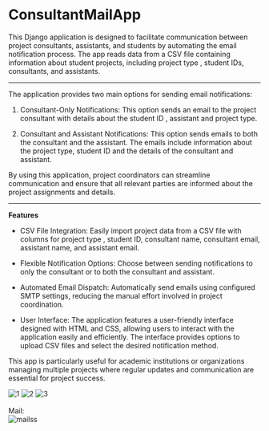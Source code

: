 

# ConsultantMailApp
This Django application is designed to facilitate communication between project consultants, assistants, and students by automating the email notification process. The app reads data from a CSV file containing information about student projects, including project type , student IDs, consultants, and assistants.
<hr/>
The application provides two main options for sending email notifications:

1. Consultant-Only Notifications: This option sends an email to the project consultant with details about the student ID , assistant and project type.

2. Consultant and Assistant Notifications: This option sends emails to both the consultant and the assistant. The emails include information about the project type, student ID and the details of the consultant and assistant.

By using this application, project coordinators can streamline communication and ensure that all relevant parties are informed about the project assignments and details.
<hr/>
<strong>Features</strong>

- CSV File Integration: Easily import project data from a CSV file with columns for project type , student ID, consultant name, consultant email, assistant name, and assistant email.

- Flexible Notification Options: Choose between sending notifications to only the consultant or to both the consultant and assistant.

- Automated Email Dispatch: Automatically send emails using configured SMTP settings, reducing the manual effort involved in project coordination.

- User Interface: The application features a user-friendly interface designed with HTML and CSS, allowing users to interact with the application easily and efficiently. The interface provides options to upload CSV files and select the desired notification method.

This app is particularly useful for academic institutions or organizations managing multiple projects where regular updates and communication are essential for project success.

![1](https://github.com/user-attachments/assets/d02b08cb-c37e-4688-ae08-36f8488d6dff)
![2](https://github.com/user-attachments/assets/ef96f19c-a5db-41c6-b4e3-2fe0182900a1)
![3](https://github.com/user-attachments/assets/e7d27baf-9c10-4062-b307-4140ca39101a)
<br><br>
Mail: 
<br>
![mailss](https://github.com/user-attachments/assets/65f39be8-2dd6-4ea8-a6b5-3e047e95f1b8)
